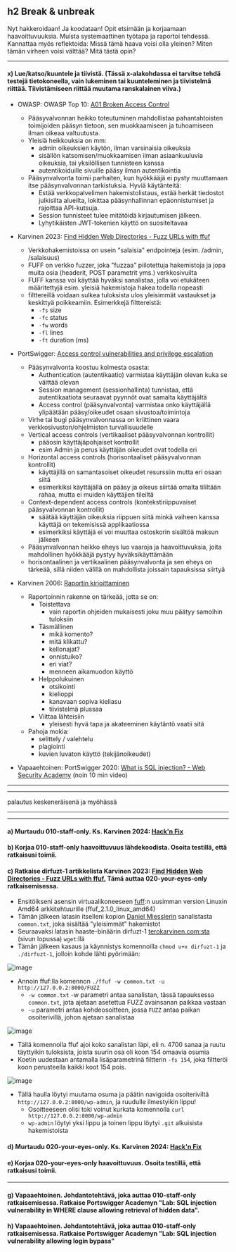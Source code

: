 ## h2 Break & unbreak

Nyt hakkeroidaan! Ja koodataan!
Opit etsimään ja korjaamaan haavoittuvuuksia.
Muista systemaattinen työtapa ja raportoi tehdessä. Kannattaa myös reflektoida: Missä tämä haava voisi olla yleinen? Miten tämän virheen voisi välttää? Mitä tästä opin?

---
#### x) Lue/katso/kuuntele ja tiivistä. (Tässä x-alakohdassa ei tarvitse tehdä testejä tietokoneella, vain lukeminen tai kuunteleminen ja tiivistelmä riittää. Tiivistämiseen riittää muutama ranskalainen viiva.)

- OWASP: OWASP Top 10: [A01 Broken Access Control](https://owasp.org/Top10/A01_2021-Broken_Access_Control/)
  - Pääsyvalvonnan heikko toteutuminen mahdollistaa pahantahtoisten toimijoiden pääsyn tietoon, sen muokkaamiseen ja tuhoamiseen ilman oikeaa valtuutusta.
  - Yleisiä heikkouksia on mm:
    - admin oikeuksien käytön, ilman varsinaisia oikeuksia
    - sisällön katsomisen/muokkaamisen ilman asiaankuuluvia oikeuksia, tai yksilöllisen tunnisteen kanssa
    - autentikoiduille sivuille pääsy ilman autentikointia
  - Pääsynvalvonta toimii parhaiten, kun hyökkääjä ei pysty muuttamaan itse pääsynvalvonnan tarkistuksia. Hyviä käytänteitä:
    - Estää verkkopalvelimen hakemistolistaus, estää herkät tiedostot julkisilta alueilta, lokittaa pääsynhallinnan epäonnistumiset ja rajoittaa API-kutsuja.
    - Session tunnisteet tulee mitätöidä kirjautumisen jälkeen.
    - Lyhytikäisten JWT-tokenien käyttö on suositeltavaa

- Karvinen 2023: [Find Hidden Web Directories - Fuzz URLs with ffuf](https://terokarvinen.com/2023/fuzz-urls-find-hidden-directories/)
  - Verkkohakemistoissa on usein "salaisia" endpointeja (esim. /admin, /salaisuus)
  - FUFF on verkko fuzzer, joka "fuzzaa" piilotettuja hakemistoja ja jopa muita osia (headerit, POST parametrit yms.) verkkosivuilta
  - FUFF kanssa voi käyttää hyväksi sanalistaa, jolla voi etukäteen määritettyjä esim. yleisiä hakemistoja hakea todella nopeasti
  - filttereillä voidaan sulkea tuloksista ulos yleisimmät vastaukset ja keskittyä poikkeamiin. Esimerkkejä filttereistä:
    - `-fs`  size
    - `-fc`  status
    - `-fw`  words
    - `-fl`  lines
    - `-ft`  duration (ms)

- PortSwigger: [Access control vulnerabilities and privilege escalation](https://portswigger.net/web-security/access-control)
  - Pääsynvalvonta koostuu kolmesta osasta:
    - Authentication (autentikaatio) varmistaa käyttäjän olevan kuka se väittää olevan
    - Session management (sessionhallinta) tunnistaa, että autentikaatiota seuraavat pyynnöt ovat samalta käyttäjältä
    - Access control (pääsynvalvonta) varmistaa onko käyttäjällä ylipäätään pääsy/oikeudet osaan sivustoa/toimintoja
  - Virhe tai bugi pääsynvalvonnassa on kriittinen vaara verkkosivuston/ohjelmiston turvallisuudelle
  - Vertical access controls (vertikaaliset pääsyvalvonnan kontrollit)
    - pääosin käyttäjäpohjaiset kontrollit
    - esim Admin ja perus käyttäjän oikeudet ovat todella eri
  - Horizontal access controls (horisontaaliset pääsyvalvonnan kontrollit)
    - käyttäjillä on samantasoiset oikeudet resurssiin mutta eri osaan siitä
    - esimerkiksi käyttäjällä on pääsy ja oikeus siirtää omalta tililtään rahaa, mutta ei muiden käyttäjien tileiltä
  - Context-dependent access controls (kontekstiriippuvaiset pääsyvalvonnan kontrollit)
    - säätää käyttäjän oikeuksia riippuen siitä minkä vaiheen kanssa käyttäjä on tekemisissä applikaatiossa
    - esimerkiksi käyttäjä ei voi muuttaa ostoskorin sisältöä maksun jälkeen
  - Pääsynvalvonnan heikko eheys luo vaaroja ja haavoittuvuksia, joita mahdollinen hyökkääjä pystyy hyväksikäyttämään
  - horisontaalinen ja vertikaalinen pääsynvalvonta ja sen eheys on tärkeää, sillä niiden välillä on mahdollista joissain tapauksissa siirtyä

- Karvinen 2006: [Raportin kirjoittaminen](https://terokarvinen.com/2006/raportin-kirjoittaminen-4/)
  - Raportoinnin rakenne on tärkeää, jotta se on:
    - Toistettava
      - vain raportin ohjeiden mukaisesti joku muu päätyy samoihin tuloksiin
    - Täsmällinen
      - mikä komento?
      - mitä klikattu?
      - kellonajat?
      - onnistuiko?
      - eri viat?
      - menneen aikamuodon käyttö
    - Helppolukuinen
      - otsikointi
      - kielioppi
      - kanavaan sopiva kieliasu
      - tiivistelmä plussaa
    - Viittaa lähteisiin
      - yleisesti hyvä tapa ja akateeminen käytäntö vaatii sitä
  - Pahoja mokia:
    - selittely / valehtelu
    - plagiointi
    - kuvien luvaton käyttö (tekijänoikeudet)

- Vapaaehtoinen: PortSwigger 2020: [What is SQL injection? - Web Security Academy](https://www.youtube.com/watch?v=wX6tszfgYp4) (noin 10 min video)

---
---
palautus keskeneräisenä ja myöhässä

---
---
#### a) Murtaudu 010-staff-only. Ks. Karvinen 2024: [Hack'n Fix](https://terokarvinen.com/hack-n-fix/)


#### b) Korjaa 010-staff-only haavoittuvuus lähdekoodista. Osoita testillä, että ratkaisusi toimii.


#### c) Ratkaise dirfuzt-1 artikkelista Karvinen 2023: [Find Hidden Web Directories - Fuzz URLs with ffuf.](https://terokarvinen.com/2023/fuzz-urls-find-hidden-directories/) Tämä auttaa 020-your-eyes-only ratkaisemisessa.
- Ensitöikseni asensin virtuaalikoneeseen [fuff](https://github.com/ffuf/ffuf/releases):n uusimman version Linuxin Amd64 arkkitehtuurille (ffuf_2.1.0_linux_amd64)
- Tämän jälkeen latasin itselleni kopion [Daniel Miesslerin](https://raw.githubusercontent.com/danielmiessler/SecLists/master/Discovery/Web-Content/common.txt) sanalistasta `common.txt`, joka sisältää "yleisimmät" hakemistot
- Seuraavaksi latasin haaste-binäärin dirfuzt-1 [terokarvinen.com:sta](https://terokarvinen.com/2023/fuzz-urls-find-hidden-directories/) (sivun lopussa) `wget`:llä
- Tämän jälkeen kasaus ja käynnistys komennoilla `chmod u+x dirfuzt-1` ja `./dirfuzt-1`, jolloin kohde lähti pyörimään:

![image](https://github.com/user-attachments/assets/9a8636e3-9d2f-4ebd-9dee-2de88d116eb6)
- Annoin ffuf:lla komennon `./ffuf -w common.txt -u http://127.0.0.2:8000/FUZZ`
  - `-w common.txt` -w parametri antaa sanalistan, tässä tapauksessa `common.txt`, jota ajetaan asetettua FUZZ avainsanan paikkaa vastaan
  - `-u` parametri antaa kohdeosoitteen, jossa `FUZZ` antaa paikan osoiterivillä, johon ajetaan sanalistaa
  
![image](https://github.com/user-attachments/assets/59631a5c-5d76-423d-b424-c596cc4ec082)
- Tällä komennolla ffuf ajoi koko sanalistan läpi, eli n. 4700 sanaa ja ruutu täyttyikin tuloksista, joista suurin osa oli koon 154 omaavia osumia
- Koetin uudestaan antamalla lisäparametrinä filtterin `-fs 154`, joka filtteröi koon perusteella kaikki koot 154 pois.

![image](https://github.com/user-attachments/assets/7c90e091-ca83-4c6f-9098-6bb4d270db33)
- Tällä haulla löytyi muutama osuma ja päätin navigoida osoiteriviltä `http://127.0.0.2:8000/wp-admin`, ja ruudulle ilmestyikin lippu!
  - Osoitteeseen olisi toki voinut kurkata komennolla `curl http://127.0.0.2:8000/wp-admin`
  - `wp-admin` löytyi yksi lippu ja toinen lippu löytyi `.git` alkuisista hakemistoista


#### d) Murtaudu 020-your-eyes-only. Ks. Karvinen 2024: [Hack'n Fix](https://terokarvinen.com/hack-n-fix/)


#### e) Korjaa 020-your-eyes-only haavoittuvuus. Osoita testillä, että ratkaisusi toimii.

---
#### g) Vapaaehtoinen. Johdantotehtävä, joka auttaa 010-staff-only ratkaisemisessa. Ratkaise Portswigger Academyn "Lab: SQL injection vulnerability in WHERE clause allowing retrieval of hidden data".

#### h) Vapaaehtoinen. Johdantotehtävä, joka auttaa 010-staff-only ratkaisemisessa. Ratkaise Portswigger Academyn "Lab: SQL injection vulnerability allowing login bypass"
